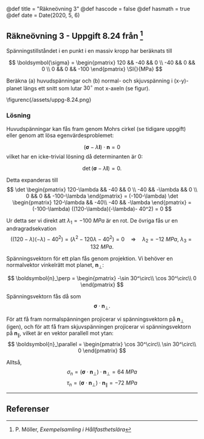@def title = "Räkneövning 3"
@def hascode = false
@def hasmath = true
@def date = Date(2020, 5, 6)

## Räkneövning 3 - Uppgift 8.24 från [^moller]

Spänningstillståndet i en punkt i en massiv kropp har beräknats till

$$
\boldsymbol{\sigma} = \begin{pmatrix}
120 && -40 && 0 \\
-40 && 0 && 0 \\
0 && 0 && -100
\end{pmatrix} \SI{}{MPa}
$$

Beräkna (a) huvudspänningar och (b) normal- och skjuvspänning i (x-y)-planet längs ett snitt som lutar $30^\circ$ mot x-axeln (se figur).

\figurenc{/assets/uppg-8.24.png}

### Lösning

Huvudspänningar kan fås fram genom Mohrs cirkel (se tidigare uppgift) eller genom att lösa egenvärdesproblemet:

$$
(\boldsymbol{\sigma} - \lambda \boldsymbol{I}) \cdot \boldsymbol{n} = 0
$$
vilket har en icke-trivial lösning då determinanten är 0:

$$
\det (\boldsymbol{\sigma} - \lambda \boldsymbol{I}) = 0.
$$

Detta expanderas till
$$
\det \begin{pmatrix}
120-\lambda && -40 && 0 \\
-40 && -\lambda && 0 \\
0 && 0 && -100-\lambda
\end{pmatrix} = (-100-\lambda) \det \begin{pmatrix}
120-\lambda && -40\\
-40 && -\lambda
\end{pmatrix} = (-100-\lambda) ((120-\lambda)(-\lambda)- 40^2) = 0
$$

Ur detta ser vi direkt att $\lambda_1 = \SI{-100}{MPa}$ är en rot. De övriga fås ur en andragradsekvation
$$
((120-\lambda)(-\lambda)- 40^2) = (\lambda^2 - 120\lambda - 40^2) = 0 \quad \Rightarrow \quad \lambda_2 =  \SI{-12}{MPa},\ \lambda_3 =  \SI{132}{MPa}.
$$

Spänningsvektorn för ett plan fås genom projektion. Vi behöver en normalvektor vinkelrätt mot planet, $\boldsymbol{n}_\perp$:

$$
\boldsymbol{n}_\perp = \begin{pmatrix}
-\sin 30^\circ\\
\cos 30^\circ\\
0
\end{pmatrix}
$$

Spänningsvektorn fås då som
$$
\boldsymbol{\sigma} \cdot \boldsymbol{n}_\perp.
$$

För att få fram normalspänningen projicerar vi spänningsvektorn på $\boldsymbol{n}_\perp$ (igen), och för att få fram skjuvspänningen projicerar vi spänningsvektorn på $\boldsymbol{n}_\parallel$, vilket är en vektor parallell mot ytan:
$$
\boldsymbol{n}_\parallel = \begin{pmatrix}
\cos 30^\circ\\
\sin 30^\circ\\
0
\end{pmatrix}
$$


Alltså,
$$
\sigma_n = (\boldsymbol{\sigma} \cdot \boldsymbol{n}_\perp) \cdot \boldsymbol{n}_\perp = \SI{64}{MPa}
$$
$$
\tau_n = (\boldsymbol{\sigma} \cdot \boldsymbol{n}_\perp) \cdot \boldsymbol{n}_\parallel = \SI{-72}{MPa}
$$

---

## Referenser

[^moller]: P. Möller, *Exempelsamling i Hållfasthetslära*
[^extra]: *Extra övningsexempel i hållfasthetslära för TME061*
